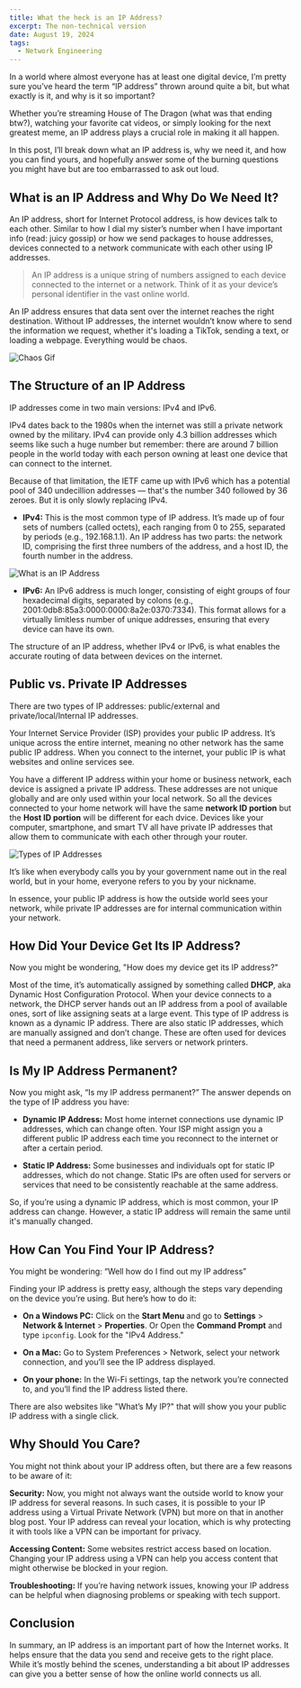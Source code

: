 ```yaml
---
title: What the heck is an IP Address?
excerpt: The non-technical version
date: August 19, 2024
tags:
  - Network Engineering
---
```


In a world where almost everyone has at least one digital device, I’m pretty sure you’ve heard the term “IP address” thrown around quite a bit, but what exactly is it, and why is it so important?

Whether you’re streaming House of The Dragon (what was that ending btw?), watching your favorite cat videos, or simply looking for the next greatest meme, an IP address plays a crucial role in making it all happen.

In this post, I’ll break down what an IP address is, why we need it, and how you can find yours, and hopefully answer some of the burning questions you might have but are too embarrassed to ask out loud.

## What is an IP Address and Why Do We Need It?

An IP address, short for Internet Protocol address, is how devices talk to each other. Similar to how I dial my sister’s number when I have important info (read: juicy gossip) or how we send packages to house addresses, devices connected to a network communicate with each other using IP addresses.

> An IP address is a unique string of numbers assigned to each device connected to the internet or a network. Think of it as your device’s personal identifier in the vast online world.

An IP address ensures that data sent over the internet reaches the right destination. Without IP addresses, the internet wouldn’t know where to send the information we request, whether it's loading a TikTok, sending a text, or loading a webpage. Everything would be chaos.

![Chaos Gif](/images/ip-address/chaos.gif)

## The Structure of an IP Address

IP addresses come in two main versions: IPv4 and IPv6.

IPv4 dates back to the 1980s when the internet was still a private network owned by the military. IPv4 can provide only 4.3 billion addresses which seems like such a huge number but remember: there are around 7 billion people in the world today with each person owning at least one device that can connect to the internet.

Because of that limitation, the IETF came up with IPv6 which has a potential pool of 340 undecillion addresses — that's the number 340 followed by 36 zeroes. But it is only slowly replacing IPv4.

- **IPv4:** This is the most common type of IP address. It’s made up of four sets of numbers (called octets), each ranging from 0 to 255, separated by periods (e.g., 192.168.1.1). An IP address has two parts: the network ID, comprising the first three numbers of the address, and a host ID, the fourth number in the address.

![What is an IP Address](/images/ip-address/ip-address.png)

- **IPv6:** An IPv6 address is much longer, consisting of eight groups of four hexadecimal digits, separated by colons (e.g., 2001:0db8:85a3:0000:0000:8a2e:0370:7334). This format allows for a virtually limitless number of unique addresses, ensuring that every device can have its own.

The structure of an IP address, whether IPv4 or IPv6, is what enables the accurate routing of data between devices on the internet.

## Public vs. Private IP Addresses

There are two types of IP addresses: public/external and private/local/lnternal IP addresses.

Your Internet Service Provider (ISP) provides your public IP address. It’s unique across the entire internet, meaning no other network has the same public IP address. When you connect to the internet, your public IP is what websites and online services see.

You have a different IP address within your home or business network, each device is assigned a private IP address. These addresses are not unique globally and are only used within your local network. So all the devices connected to your home network will have the same **network ID portion** but the **Host ID portion** will be different for each dvice. Devices like your computer, smartphone, and smart TV all have private IP addresses that allow them to communicate with each other through your router.

![Types of IP Addresses](/images/ip-address/ip-types.png)

It’s like when everybody calls you by your government name out in the real world, but in your home, everyone refers to you by your nickname.

In essence, your public IP address is how the outside world sees your network, while private IP addresses are for internal communication within your network.

## How Did Your Device Get Its IP Address?

Now you might be wondering, "How does my device get its IP address?"

Most of the time, it’s automatically assigned by something called **DHCP**, aka Dynamic Host Configuration Protocol. When your device connects to a network, the DHCP server hands out an IP address from a pool of available ones, sort of like assigning seats at a large event. This type of IP address is known as a dynamic IP address.
There are also static IP addresses, which are manually assigned and don’t change. These are often used for devices that need a permanent address, like servers or network printers.

## Is My IP Address Permanent?

Now you might ask, “Is my IP address permanent?” The answer depends on the type of IP address you have:

- **Dynamic IP Address:** Most home internet connections use dynamic IP addresses, which can change often. Your ISP might assign you a different public IP address each time you reconnect to the internet or after a certain period.

- **Static IP Address:** Some businesses and individuals opt for static IP addresses, which do not change. Static IPs are often used for servers or services that need to be consistently reachable at the same address.

So, if you’re using a dynamic IP address, which is most common, your IP address can change. However, a static IP address will remain the same until it's manually changed.

## How Can You Find Your IP Address?

You might be wondering: “Well how do I find out my IP address”

Finding your IP address is pretty easy, although the steps vary depending on the device you’re using. But here’s how to do it:

- **On a Windows PC:** Click on the **Start Menu** and go to **Settings** > **Network & Internet** > **Properties**.
  Or Open the **Command Prompt** and type `ipconfig`. Look for the "IPv4 Address."

- **On a Mac:** Go to System Preferences > Network, select your network connection, and you’ll see the IP address displayed.

- **On your phone:** In the Wi-Fi settings, tap the network you’re connected to, and you’ll find the IP address listed there.

There are also websites like "What’s My IP?" that will show you your public IP address with a single click.

## Why Should You Care?

You might not think about your IP address often, but there are a few reasons to be aware of it:

**Security:** Now, you might not always want the outside world to know your IP address for several reasons. In such cases, it is possible to your IP address using a Virtual Private Network (VPN) but more on that in another blog post. Your IP address can reveal your location, which is why protecting it with tools like a VPN can be important for privacy.

**Accessing Content:** Some websites restrict access based on location. Changing your IP address using a VPN can help you access content that might otherwise be blocked in your region.

**Troubleshooting:** If you’re having network issues, knowing your IP address can be helpful when diagnosing problems or speaking with tech support.

## Conclusion

In summary, an IP address is an important part of how the Internet works. It helps ensure that the data you send and receive gets to the right place. While it’s mostly behind the scenes, understanding a bit about IP addresses can give you a better sense of how the online world connects us all.
